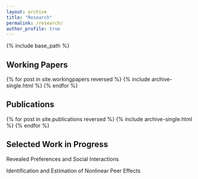 ```yaml
---
layout: archive
title: "Research"
permalink: /research/
author_profile: true
---
```


{% include base_path %}

<h2>Working Papers</h2>
{% for post in site.workingpapers reversed %}
    {% include archive-single.html %}
{% endfor %}

<h2>Publications</h2>
{% for post in site.publications reversed %}
    {% include archive-single.html %}
{% endfor %}


<h2>Selected Work in Progress</h2>
<p>Revealed Preferences and Social Interactions</p>
<p>Identification and Estimation of Nonlinear Peer Effects</p>
